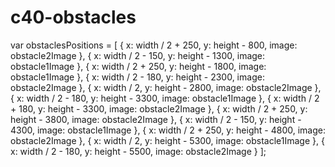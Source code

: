 # c40-obstacles

var obstaclesPositions = [
      { x: width / 2 + 250, y: height - 800, image: obstacle2Image },
      { x: width / 2 - 150, y: height - 1300, image: obstacle1Image },
      { x: width / 2 + 250, y: height - 1800, image: obstacle1Image },
      { x: width / 2 - 180, y: height - 2300, image: obstacle2Image },
      { x: width / 2, y: height - 2800, image: obstacle2Image },
      { x: width / 2 - 180, y: height - 3300, image: obstacle1Image },
      { x: width / 2 + 180, y: height - 3300, image: obstacle2Image },
      { x: width / 2 + 250, y: height - 3800, image: obstacle2Image },
      { x: width / 2 - 150, y: height - 4300, image: obstacle1Image },
      { x: width / 2 + 250, y: height - 4800, image: obstacle2Image },
      { x: width / 2, y: height - 5300, image: obstacle1Image },
      { x: width / 2 - 180, y: height - 5500, image: obstacle2Image }
    ];
